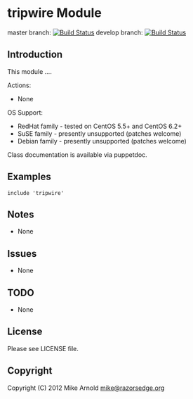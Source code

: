 tripwire Module
===============

master branch: [![Build Status](https://secure.travis-ci.org/razorsedge/puppet-tripwire.png?branch=master)](http://travis-ci.org/razorsedge/puppet-tripwire)
develop branch: [![Build Status](https://secure.travis-ci.org/razorsedge/puppet-tripwire.png?branch=develop)](http://travis-ci.org/razorsedge/puppet-tripwire)

Introduction
------------

This module ....

Actions:

* None

OS Support:

* RedHat family - tested on CentOS 5.5+ and CentOS 6.2+
* SuSE family   - presently unsupported (patches welcome)
* Debian family - presently unsupported (patches welcome)

Class documentation is available via puppetdoc.

Examples
--------

    include 'tripwire'


Notes
-----

* None

Issues
------

* None

TODO
----

* None

License
-------

Please see LICENSE file.

Copyright
---------

Copyright (C) 2012 Mike Arnold <mike@razorsedge.org>


